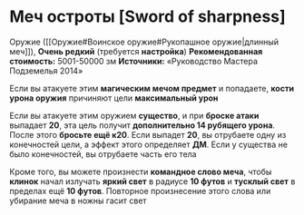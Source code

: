 # Меч остроты [Sword of sharpness]

Оружие ([[Оружие#Воинское оружие#Рукопашное оружие|длинный меч]]), **Очень редкий** (требуется **настройка**)
**Рекомендованная стоимость:** 5001-50000 зм
**Источники:** «Руководство Мастера Подземелья 2014»

Если вы атакуете этим **магическим мечом предмет** и попадаете, **кости урона оружия** причиняют цели **максимальный урон**

Если вы атакуете этим оружием **существо**, и при **броске атаки** выпадает **20**, эта цель получит **дополнительно 14 рубящего урона**. После этого **бросьте ещё к20**. Если выпадет **20**, вы отрубаете одну из конечностей цели, а эффект этого определяет **ДМ**. Если у существа не было конечностей, вы отрубаете часть его тела

Кроме того, вы можете произнести **командное слово меча**, чтобы **клинок** начал излучать **яркий свет** в радиусе **10 футов** и **тусклый свет** в пределах ещё **10 футов**. Повторное произнесение этого слова или убирание меча в ножны гасит свет